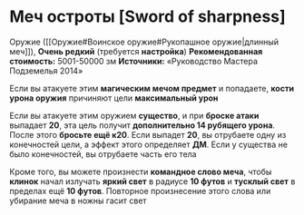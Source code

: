 # Меч остроты [Sword of sharpness]

Оружие ([[Оружие#Воинское оружие#Рукопашное оружие|длинный меч]]), **Очень редкий** (требуется **настройка**)
**Рекомендованная стоимость:** 5001-50000 зм
**Источники:** «Руководство Мастера Подземелья 2014»

Если вы атакуете этим **магическим мечом предмет** и попадаете, **кости урона оружия** причиняют цели **максимальный урон**

Если вы атакуете этим оружием **существо**, и при **броске атаки** выпадает **20**, эта цель получит **дополнительно 14 рубящего урона**. После этого **бросьте ещё к20**. Если выпадет **20**, вы отрубаете одну из конечностей цели, а эффект этого определяет **ДМ**. Если у существа не было конечностей, вы отрубаете часть его тела

Кроме того, вы можете произнести **командное слово меча**, чтобы **клинок** начал излучать **яркий свет** в радиусе **10 футов** и **тусклый свет** в пределах ещё **10 футов**. Повторное произнесение этого слова или убирание меча в ножны гасит свет